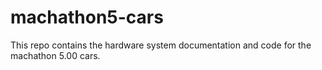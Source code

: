 # machathon5-cars
This repo contains the hardware system documentation and code for the machathon 5.00 cars.
